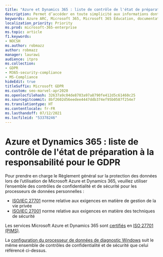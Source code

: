 ```yaml
---
title: "Azure et Dynamics 365 : liste de contrôle de l'état de préparation à la responsabilité pour le GDPR"
description: Permet d’accéder en toute simplicité aux informations dont vous pouvez avoir besoin pour prendre en charge le RGPD lorsque vous utilisez Microsoft Azure.
keywords: Azure ARC, Microsoft 365, Microsoft 365 Éducation, documentation Microsoft 365 documentation, RGPD
localization_priority: Priority
ms.prod: microsoft-365-enterprise
ms.topic: article
f1.keywords:
- NOCSH
ms.author: robmazz
author: robmazz
manager: laurawi
audience: itpro
ms.collection:
- GDPR
- M365-security-compliance
- MS-Compliance
hideEdit: true
titleSuffix: Microsoft GDPR
ms.custom: seo-marvel-apr2020
ms.openlocfilehash: 32637a9c04de8703a97a8790fe412d5c61460c25
ms.sourcegitcommit: 8bf2602d56eedee4447ddb374ef95b0587f254e7
ms.translationtype: HT
ms.contentlocale: fr-FR
ms.lasthandoff: 07/12/2021
ms.locfileid: "53378246"
---
```

# <a name="azure-dynamics-365-and-windows-accountability-readiness-checklist-for-the-gdpr"></a>Azure et Dynamics 365 : liste de contrôle de l'état de préparation à la responsabilité pour le GDPR

Pour prendre en charge le Règlement général sur la protection des données lors de l’utilisation de Microsoft Azure et Dynamics 365, veuillez utiliser l’ensemble des contrôles de confidentialité et de sécurité pour les processeurs de données personnelles :

- [ISO/IEC 27701](https://www.iso.org/standard/71670.html) norme relative aux exigences en matière de gestion de la vie privée
- [ISO/IEC 27001](https://www.iso.org/standard/54534.html) norme relative aux exigences en matière des techniques de sécurité

Les services Microsoft Azure et Dynamics 365 sont [certifiés](https://servicetrust.microsoft.com/ViewPage/MSComplianceGuideV3?command=Download&downloadType=Document&downloadId=00af6c3e-7f3e-4e0d-8b0e-79f45ef2cef1&tab=7027ead0-3d6b-11e9-b9e1-290b1eb4cdeb&docTab=7027ead0-3d6b-11e9-b9e1-290b1eb4cdeb_ISO_Reports) en [ISO 27701 (PIMS)](offering-iso-27701.md).

La [configuration du processeur de données de diagnostic Windows](/windows/privacy/configure-windows-diagnostic-data-in-your-organization) suit le même ensemble de contrôles de confidentialité et de sécurité que celui référencé ci-dessus.